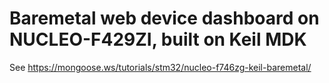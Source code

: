 # Baremetal web device dashboard on NUCLEO-F429ZI, built on Keil MDK

See https://mongoose.ws/tutorials/stm32/nucleo-f746zg-keil-baremetal/